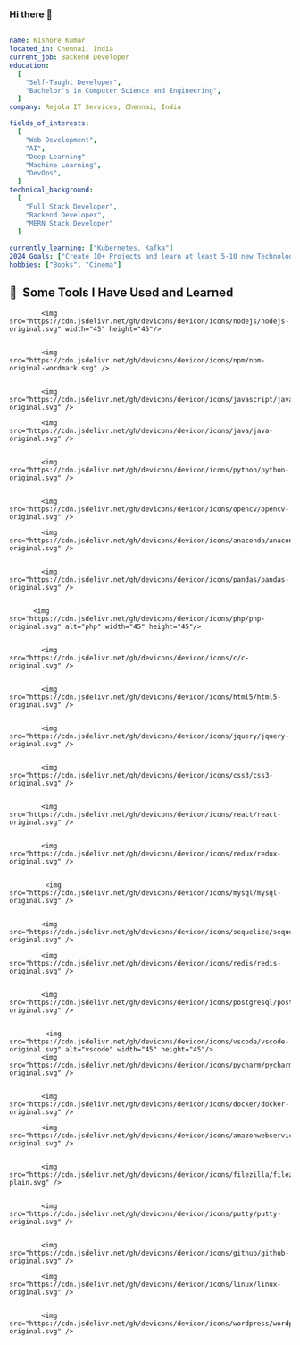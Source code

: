 ### Hi there 👋

```yaml

name: Kishore Kumar
located_in: Chennai, India
current_job: Backend Developer
education:
  [
    "Self-Taught Developer",
    "Bachelor's in Computer Science and Engineering",
  ]
company: Rejola IT Services, Chennai, India

fields_of_interests:
  [
    "Web Development",
    "AI",
    "Deep Learning"
    "Machine Learning",
    "DevOps",
  ]
technical_background:
  [
    "Full Stack Developer",
    "Backend Developer",
    "MERN Stack Developer"
  ]
  
currently_learning: ["Kubernetes, Kafka"]
2024 Goals: ["Create 10+ Projects and learn at least 5-10 new Technologies."]
hobbies: ["Books", "Cinema"]

```

<h2> 🚀 &nbsp;Some Tools I Have Used and Learned</h2>
<p align="left">

            <img src="https://cdn.jsdelivr.net/gh/devicons/devicon/icons/nodejs/nodejs-original.svg" width="45" height="45"/>

            
            <img src="https://cdn.jsdelivr.net/gh/devicons/devicon/icons/npm/npm-original-wordmark.svg" />
          

            <img src="https://cdn.jsdelivr.net/gh/devicons/devicon/icons/javascript/javascript-original.svg" />
          
            <img src="https://cdn.jsdelivr.net/gh/devicons/devicon/icons/java/java-original.svg" />
          
           
            <img src="https://cdn.jsdelivr.net/gh/devicons/devicon/icons/python/python-original.svg" />


            <img src="https://cdn.jsdelivr.net/gh/devicons/devicon/icons/opencv/opencv-original.svg" />
          
            <img src="https://cdn.jsdelivr.net/gh/devicons/devicon/icons/anaconda/anaconda-original.svg" />
        
            
            <img src="https://cdn.jsdelivr.net/gh/devicons/devicon/icons/pandas/pandas-original.svg" />
          
          
          <img src="https://cdn.jsdelivr.net/gh/devicons/devicon/icons/php/php-original.svg" alt="php" width="45" height="45"/>

          
            <img src="https://cdn.jsdelivr.net/gh/devicons/devicon/icons/c/c-original.svg" />

            
            <img src="https://cdn.jsdelivr.net/gh/devicons/devicon/icons/html5/html5-original.svg" />

          
            <img src="https://cdn.jsdelivr.net/gh/devicons/devicon/icons/jquery/jquery-original.svg" />
          
          
            <img src="https://cdn.jsdelivr.net/gh/devicons/devicon/icons/css3/css3-original.svg" />
          
          
            <img src="https://cdn.jsdelivr.net/gh/devicons/devicon/icons/react/react-original.svg" />

            
            <img src="https://cdn.jsdelivr.net/gh/devicons/devicon/icons/redux/redux-original.svg" />
          

             <img src="https://cdn.jsdelivr.net/gh/devicons/devicon/icons/mysql/mysql-original.svg" />


            <img src="https://cdn.jsdelivr.net/gh/devicons/devicon/icons/sequelize/sequelize-original.svg" />
          
            <img src="https://cdn.jsdelivr.net/gh/devicons/devicon/icons/redis/redis-original.svg" />
          
             
            <img src="https://cdn.jsdelivr.net/gh/devicons/devicon/icons/postgresql/postgresql-original.svg" />
          

             <img src="https://cdn.jsdelivr.net/gh/devicons/devicon/icons/vscode/vscode-original.svg" alt="vscode" width="45" height="45"/>
            <img src="https://cdn.jsdelivr.net/gh/devicons/devicon/icons/pycharm/pycharm-original.svg" />
          
          
            <img src="https://cdn.jsdelivr.net/gh/devicons/devicon/icons/docker/docker-original.svg" />
          
            <img src="https://cdn.jsdelivr.net/gh/devicons/devicon/icons/amazonwebservices/amazonwebservices-original.svg" />

            
            <img src="https://cdn.jsdelivr.net/gh/devicons/devicon/icons/filezilla/filezilla-plain.svg" />

            
            <img src="https://cdn.jsdelivr.net/gh/devicons/devicon/icons/putty/putty-original.svg" />
          
          
            <img src="https://cdn.jsdelivr.net/gh/devicons/devicon/icons/github/github-original.svg" />
            
            <img src="https://cdn.jsdelivr.net/gh/devicons/devicon/icons/linux/linux-original.svg" />
          
          
            <img src="https://cdn.jsdelivr.net/gh/devicons/devicon/icons/wordpress/wordpress-original.svg" />
          
          
</p>
